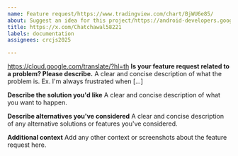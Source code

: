 ```yaml
---
name: Feature request/https://www.tradingview.com/chart/BjWU6e85/
about: Suggest an idea for this project/https://android-developers.googleblog.com/2025/01/orientation-and-resizability-changes-in-android-16.html
title: https://x.com/Chatchawal58221
labels: documentation
assignees: crcjs2025

---
```


https://cloud.google.com/translate/?hl=th
**Is your feature request related to a problem? Please describe.**
A clear and concise description of what the problem is. Ex. I'm always frustrated when [...]

**Describe the solution you'd like**
A clear and concise description of what you want to happen.

**Describe alternatives you've considered**
A clear and concise description of any alternative solutions or features you've considered.

**Additional context**
Add any other context or screenshots about the feature request here.
